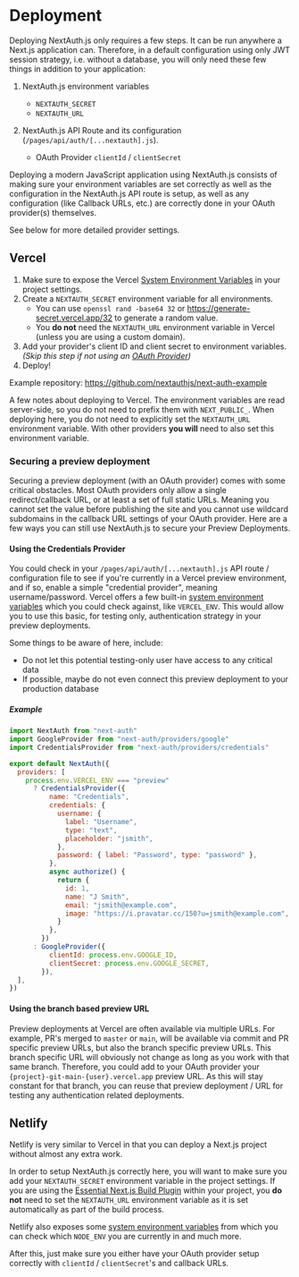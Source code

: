 # Deployment

Deploying NextAuth.js only requires a few steps. It can be run anywhere a Next.js application can. Therefore, in a default configuration using only JWT session strategy, i.e. without a database, you will only need these few things in addition to your application:

1. NextAuth.js environment variables

   - `NEXTAUTH_SECRET`
   - `NEXTAUTH_URL`

2. NextAuth.js API Route and its configuration (`/pages/api/auth/[...nextauth].js`).
   - OAuth Provider `clientId` / `clientSecret`

Deploying a modern JavaScript application using NextAuth.js consists of making sure your environment variables are set correctly as well as the configuration in the NextAuth.js API route is setup, as well as any configuration (like Callback URLs, etc.) are correctly done in your OAuth provider(s) themselves.

See below for more detailed provider settings.

## Vercel

1. Make sure to expose the Vercel [System Environment Variables](https://vercel.com/docs/concepts/projects/environment-variables#system-environment-variables) in your project settings.
2. Create a `NEXTAUTH_SECRET` environment variable for all environments.
    - You can use `openssl rand -base64 32` or https://generate-secret.vercel.app/32 to generate a random value.
    - You **do not** need the `NEXTAUTH_URL` environment variable in Vercel (unless you are using a custom domain).
3. Add your provider's client ID and client secret to environment variables. _(Skip this step if not using an [OAuth Provider](/configuration/providers/oauth))_
4. Deploy!

Example repository: https://github.com/nextauthjs/next-auth-example

A few notes about deploying to Vercel. The environment variables are read server-side, so you do not need to prefix them with `NEXT_PUBLIC_`. When deploying here, you do not need to explicitly set the `NEXTAUTH_URL` environment variable. With other providers **you will** need to also set this environment variable.

### Securing a preview deployment

Securing a preview deployment (with an OAuth provider) comes with some critical obstacles. Most OAuth providers only allow a single redirect/callback URL, or at least a set of full static URLs. Meaning you cannot set the value before publishing the site and you cannot use wildcard subdomains in the callback URL settings of your OAuth provider. Here are a few ways you can still use NextAuth.js to secure your Preview Deployments.

#### Using the Credentials Provider

You could check in your `/pages/api/auth/[...nextauth].js` API route / configuration file to see if you're currently in a Vercel preview environment, and if so, enable a simple "credential provider", meaning username/password. Vercel offers a few built-in [system environment variables](https://vercel.com/docs/concepts/projects/environment-variables#system-environment-variables) which you could check against, like `VERCEL_ENV`. This would allow you to use this basic, for testing only, authentication strategy in your preview deployments.

Some things to be aware of here, include:

- Do not let this potential testing-only user have access to any critical data
- If possible, maybe do not even connect this preview deployment to your production database

##### Example

```js title="/pages/api/auth/[...nextauth].js"
import NextAuth from "next-auth"
import GoogleProvider from "next-auth/providers/google"
import CredentialsProvider from "next-auth/providers/credentials"

export default NextAuth({
  providers: [
    process.env.VERCEL_ENV === "preview"
      ? CredentialsProvider({
          name: "Credentials",
          credentials: {
            username: {
              label: "Username",
              type: "text",
              placeholder: "jsmith",
            },
            password: { label: "Password", type: "password" },
          },
          async authorize() {
            return {
              id: 1,
              name: "J Smith",
              email: "jsmith@example.com",
              image: "https://i.pravatar.cc/150?u=jsmith@example.com",
            }
          },
        })
      : GoogleProvider({
          clientId: process.env.GOOGLE_ID,
          clientSecret: process.env.GOOGLE_SECRET,
        }),
  ],
})
```

#### Using the branch based preview URL

Preview deployments at Vercel are often available via multiple URLs. For example, PR's merged to `master` or `main`, will be available via commit and PR specific preview URLs, but also the branch specific preview URLs. This branch specific URL will obviously not change as long as you work with that same branch. Therefore, you could add to your OAuth provider your `{project}-git-main-{user}.vercel.app` preview URL. As this will stay constant for that branch, you can reuse that preview deployment / URL for testing any authentication related deployments.

## Netlify

Netlify is very similar to Vercel in that you can deploy a Next.js project without almost any extra work.

In order to setup NextAuth.js correctly here, you will want to make sure you add your `NEXTAUTH_SECRET` environment variable in the project settings. If you are using the [Essential Next.js Build Plugin](https://github.com/netlify/netlify-plugin-nextjs) within your project, you **do not** need to set the `NEXTAUTH_URL` environment variable as it is set automatically as part of the build process. 

Netlify also exposes some [system environment variables](https://docs.netlify.com/configure-builds/environment-variables/) from which you can check which `NODE_ENV` you are currently in and much more.

After this, just make sure you either have your OAuth provider setup correctly with `clientId` / `clientSecret`'s and callback URLs.
